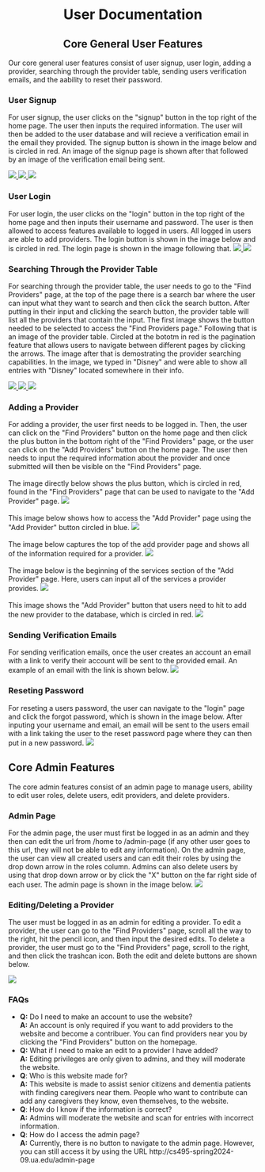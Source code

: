 <h1 align="center">User Documentation</h1>

<h2 align="center">Core General User Features</h2>

<p>Our core general user features consist of user signup, user login, adding a provider, searching through the provider table, sending users verification emails, and the aability to reset their password.</p>
<h3>User Signup</h3>


<p> For user signup, the user clicks on the "signup" button in the top right of the home page. The user then inputs the required information. The user will then be added to the user database and will recieve a verification email in the email they provided. The signup button is shown in the image below and is circled in red. An image of the signup page is shown after that followed by an image of the verification email being sent.</p>
<a href="https://lh3.googleusercontent.com/drive-viewer/AKGpihbtB_Qz2FF1FrjC5YqmMfZ40EOES2vnoUXXbnqb2aX4oUK5_y8rrbBf9OCpOHugQ1lTA5YX1AZnw8AhT6RFEEEKA6Er4jzg6Q=s1600-rw-v1?source=screenshot.guru"> <img src="https://lh3.googleusercontent.com/drive-viewer/AKGpihbtB_Qz2FF1FrjC5YqmMfZ40EOES2vnoUXXbnqb2aX4oUK5_y8rrbBf9OCpOHugQ1lTA5YX1AZnw8AhT6RFEEEKA6Er4jzg6Q=s1600-rw-v1" /> </a>
<a href="https://lh3.googleusercontent.com/drive-viewer/AKGpihaaEFmiv1kSy3pGq_1qIoFssbAMFqg-WoJBDEFxvcONO64KteIhGPwmLre5NiqqxBsVPZxIV1GMYhchA2PSu8FxGjE-WQIjWnY=s1600-rw-v1?source=screenshot.guru"> <img src="https://lh3.googleusercontent.com/drive-viewer/AKGpihaaEFmiv1kSy3pGq_1qIoFssbAMFqg-WoJBDEFxvcONO64KteIhGPwmLre5NiqqxBsVPZxIV1GMYhchA2PSu8FxGjE-WQIjWnY=s1600-rw-v1" /> </a>
<a href="https://lh3.googleusercontent.com/drive-viewer/AKGpihZ77FUP9U_SzKcnBxWNvI4uu10mEKMa9YUx6S85SV38x-LpWNy0dSB5yTPWzvrn-_RjAuljgPZaojzXuA3GOzchg65iwxGoQW0=s2560?source=screenshot.guru"> <img src="https://lh3.googleusercontent.com/drive-viewer/AKGpihZ77FUP9U_SzKcnBxWNvI4uu10mEKMa9YUx6S85SV38x-LpWNy0dSB5yTPWzvrn-_RjAuljgPZaojzXuA3GOzchg65iwxGoQW0=s2560" /> </a>


<h3>User Login</h3>

For user login, the user clicks on the "login" button in the top right of the home page and then inputs their username and password. The user is then allowed to access features available to logged in users. All logged in users are able to add providers. The login button is shown in the image below and is circled in red. The login page is shown in the image following that.
<a href="https://lh3.googleusercontent.com/drive-viewer/AKGpihZCvky0SjxGO8DIlAzRwp-9QucULCVfnhLMa4MJE3CiDN8M9rbU0K5JML5al5EHmidM8oCUIzYo0J4yrSYLbzIrSJZqli_Pnrw=s1600-rw-v1?source=screenshot.guru"> <img src="https://lh3.googleusercontent.com/drive-viewer/AKGpihZCvky0SjxGO8DIlAzRwp-9QucULCVfnhLMa4MJE3CiDN8M9rbU0K5JML5al5EHmidM8oCUIzYo0J4yrSYLbzIrSJZqli_Pnrw=s1600-rw-v1" /> </a>
<a href="https://lh3.googleusercontent.com/drive-viewer/AKGpiha-He-M77-euyK5-R80KvBghQygLNoy7uF6nsxRH66MTaTox6TDmZ6EVPeIXFbaj3IFeifdUcVSPuSFYyvt29w8c7lyYFFqtI8=s1600-rw-v1?source=screenshot.guru"> <img src="https://lh3.googleusercontent.com/drive-viewer/AKGpiha-He-M77-euyK5-R80KvBghQygLNoy7uF6nsxRH66MTaTox6TDmZ6EVPeIXFbaj3IFeifdUcVSPuSFYyvt29w8c7lyYFFqtI8=s1600-rw-v1" /> </a>

<h3>Searching Through the Provider Table</h3>

For searching through the provider table, the user needs to go to the "Find Providers" page, at the top of the page there is a search bar where the user can input what they want to search and then click the search button. After putting in their input and clicking the search button, the provider table will list all the providers that contain the input. The first image shows the button needed to be selected to access the "Find Providers page." Following that is an image of the provider table. Circled at the bototm in red is the pagination feature that allows users to navigate between different pages by clicking the arrows. The image after that is demostrating the provider searching capabilities. In the image, we typed in "Disney" and were able to show all entries with "Disney" located somewhere in their info. 

<a href="https://lh3.googleusercontent.com/drive-viewer/AKGpihZXSduZDbHI1uVZMLpGwvHwZpI4710IDHqHgFwSW0oDupUUF8UL2mmY0ykNytnGamKeK-_kNdPYJdYZJuPHmUqRDbB55UYLxA=s1600-rw-v1?source=screenshot.guru"> <img src="https://lh3.googleusercontent.com/drive-viewer/AKGpihZXSduZDbHI1uVZMLpGwvHwZpI4710IDHqHgFwSW0oDupUUF8UL2mmY0ykNytnGamKeK-_kNdPYJdYZJuPHmUqRDbB55UYLxA=s1600-rw-v1" /> </a>
<a href="https://lh3.googleusercontent.com/drive-viewer/AKGpihZIoUenK0N_EPSbSxZtGz5fTfkLq4u9N27La6Jl4RUBEGi3fLj5ikZmJhtZjpng4gkkgOW0KSilxrMOQ9IPfkhhagW9vcZ-Btc=s1600-rw-v1?source=screenshot.guru"> <img src="https://lh3.googleusercontent.com/drive-viewer/AKGpihZIoUenK0N_EPSbSxZtGz5fTfkLq4u9N27La6Jl4RUBEGi3fLj5ikZmJhtZjpng4gkkgOW0KSilxrMOQ9IPfkhhagW9vcZ-Btc=s1600-rw-v1" /> </a>
<a href="https://lh3.googleusercontent.com/drive-viewer/AKGpihbICTtsyJdN1cIyNM6c0HEZ7PNbpQ4gSbpMGuq6kHVpVzEOF64ufV62qFhFx4vZdMsALRxfvGQ9qPsRFhypX8zIf20FKNzpmYY=s1600-rw-v1?source=screenshot.guru"> <img src="https://lh3.googleusercontent.com/drive-viewer/AKGpihbICTtsyJdN1cIyNM6c0HEZ7PNbpQ4gSbpMGuq6kHVpVzEOF64ufV62qFhFx4vZdMsALRxfvGQ9qPsRFhypX8zIf20FKNzpmYY=s1600-rw-v1" /> </a>
<h3>Adding a Provider</h3>

For adding a provider, the user first needs to be logged in. Then, the user can click on the "Find Providers" button on the home page and then click the plus button in the bottom right of the "Find Providers" page, or the user can click on the "Add Providers" button on the home page. The user then needs to input the required information about the provider and once submitted will then be visible on the "Find Providers" page.
<br><br>
The image directly below shows the plus button, which is circled in red, found in the "Find Providers" page that can be used to navigate to the "Add Provider" page.
<a href="https://lh3.googleusercontent.com/drive-viewer/AKGpihZV3Fx8gEdENzksnw5bGIsRxIEQVZk04VZNKmfSHtP-AwKZU_viHgsCuH0gl_0ZOSG0rfVycXauMT-fY4htx4w-oNS596ZvZw=s1600-rw-v1?source=screenshot.guru"> <img src="https://lh3.googleusercontent.com/drive-viewer/AKGpihZV3Fx8gEdENzksnw5bGIsRxIEQVZk04VZNKmfSHtP-AwKZU_viHgsCuH0gl_0ZOSG0rfVycXauMT-fY4htx4w-oNS596ZvZw=s1600-rw-v1" /> </a>
<br><br>
This image below shows how to access the "Add Provider" page using the "Add Provider" button circled in blue.
<a href="https://lh3.googleusercontent.com/drive-viewer/AKGpihYs-6Pj9o7j3d7LQ6iKpUzjals2_Heq6qJbeMGGM1PZYv8tHuDobo6OspG_5LiOWmQD18jfiVUq9hTcFDg8oRsya6bOQ3AKBC8=s1600-rw-v1?source=screenshot.guru"> <img src="https://lh3.googleusercontent.com/drive-viewer/AKGpihYs-6Pj9o7j3d7LQ6iKpUzjals2_Heq6qJbeMGGM1PZYv8tHuDobo6OspG_5LiOWmQD18jfiVUq9hTcFDg8oRsya6bOQ3AKBC8=s1600-rw-v1" /> </a>
<br><br>
The image below captures the top of the add provider page and shows all of the information required for a provider.
<a href="https://lh3.googleusercontent.com/drive-viewer/AKGpihaTZPbXcF48Y4S2O3hUAThJV9eFBHMfioGNV8iAhyvAgweHIIq9mj0zyIUxeWMRHMR5bXogP6kr29wamGmyPMXUcuNJNd5D0g=s1600-rw-v1?source=screenshot.guru"> <img src="https://lh3.googleusercontent.com/drive-viewer/AKGpihaTZPbXcF48Y4S2O3hUAThJV9eFBHMfioGNV8iAhyvAgweHIIq9mj0zyIUxeWMRHMR5bXogP6kr29wamGmyPMXUcuNJNd5D0g=s1600-rw-v1" /> </a>
<br> <br>
The image below is the beginning of the services section of the "Add Provider" page. Here, users can input all of the services a provider provides.
<a href="https://lh3.googleusercontent.com/drive-viewer/AKGpihYc79GGyCQcxpY-datX-RutPb438voC4qaEn0s3yVZYxKUVXv2z1VlD4rq53nEkfR34XY9hR5IgqYn2Or7iYsSoY-JRedGifco=s1600-rw-v1?source=screenshot.guru"> <img src="https://lh3.googleusercontent.com/drive-viewer/AKGpihYc79GGyCQcxpY-datX-RutPb438voC4qaEn0s3yVZYxKUVXv2z1VlD4rq53nEkfR34XY9hR5IgqYn2Or7iYsSoY-JRedGifco=s1600-rw-v1" /> </a>
<br><br>
This image shows the "Add Provider" button that users need to hit to add the new provider to the database, which is circled in red.
<a href="https://lh3.googleusercontent.com/drive-viewer/AKGpiha-DbuGyuSDdpTv9TwRLjV-AZc7-Fa_v9_yuIc73hLtAu7IzfTDO1Y10bBxVYxc68tEYiaZk0DUHsLMbElAAVL74s2LJut3Df0=s1600-rw-v1?source=screenshot.guru"> <img src="https://lh3.googleusercontent.com/drive-viewer/AKGpiha-DbuGyuSDdpTv9TwRLjV-AZc7-Fa_v9_yuIc73hLtAu7IzfTDO1Y10bBxVYxc68tEYiaZk0DUHsLMbElAAVL74s2LJut3Df0=s1600-rw-v1" /> </a>

<h3>Sending Verification Emails</h3>

For sending verification emails, once the user creates an account an email with a link to verify their account will be sent to the provided email. An example of an email with the link is shown below.
<a href="https://lh3.googleusercontent.com/drive-viewer/AKGpihbjo56zmfLB0PCbnJtlbfkj05G69gHLZsU4hzsARoPWB1WHXw5nNqIAXUX1wyGCzEURwRnI5LQharxHijfzamVfsIpOFUwMmqM=s2560?source=screenshot.guru"> <img src="https://lh3.googleusercontent.com/drive-viewer/AKGpihbjo56zmfLB0PCbnJtlbfkj05G69gHLZsU4hzsARoPWB1WHXw5nNqIAXUX1wyGCzEURwRnI5LQharxHijfzamVfsIpOFUwMmqM=s2560" /> </a>

<h3>Reseting Password</h3>

For reseting a users password, the user can navigate to the "login" page and click the forgot password, which is shown in the image below. After inputing your username and email, an email will be sent to the users email with a link taking the user to the reset password page where they can then put in a new password.
<a href="https://lh3.googleusercontent.com/drive-viewer/AKGpihZm7SUZu2UwMRMVNVWpGts355CfexHOw8COUlYuBXCM0r9eoD_OxRet0Rtak4ui9egsQByMUZgtrgGw0XdeDdDt_XaZZD7xdXc=s1600-rw-v1?source=screenshot.guru"> <img src="https://lh3.googleusercontent.com/drive-viewer/AKGpihZm7SUZu2UwMRMVNVWpGts355CfexHOw8COUlYuBXCM0r9eoD_OxRet0Rtak4ui9egsQByMUZgtrgGw0XdeDdDt_XaZZD7xdXc=s1600-rw-v1" /> </a>

<h2> Core Admin Features</h2>
The core admin features consist of an admin page to manage users, ability to edit user roles, delete users, edit providers, and delete providers.

<h3> Admin Page </h3>
For the admin page, the user must first be logged in as an admin and they then can edit the url from /home to /admin-page (if any other user goes to this url, they will not be able to edit any information). On the admin page, the user can view all created users and can edit their roles by using the drop down arrow in the roles column. Admins can also delete users by using that drop down arrow or by click the "X" button on the far right side of each user. The admin page is shown in the image below.
<a href="https://lh3.googleusercontent.com/drive-viewer/AKGpihYK9J9YSEPc6b0rzTJSm3sWPBQGOBIUrRyIL0RB72u8UUga7ngzP7ltFFd8aSsYT3qaAavjBwl4kpSGoGBweDaiu2caGBdHeDQ=s1600-rw-v1?source=screenshot.guru"> <img src="https://lh3.googleusercontent.com/drive-viewer/AKGpihYK9J9YSEPc6b0rzTJSm3sWPBQGOBIUrRyIL0RB72u8UUga7ngzP7ltFFd8aSsYT3qaAavjBwl4kpSGoGBweDaiu2caGBdHeDQ=s1600-rw-v1" /> </a>

<h3>Editing/Deleting a Provider</h3>
<p> The user must be logged in as an admin for editing a provider. To edit a provider, the user can go to the "Find Providers" page, scroll all the way to the right, hit the pencil icon, and then input the desired edits. To delete a provider, the user must go to the "Find Providers" page, scroll to the right, and then click the trashcan icon. Both the edit and delete buttons are shown below.</p>
<a href="https://lh3.googleusercontent.com/drive-viewer/AKGpihYziOCzt5n8EjyrSJwsXXjeLtwwZCgQsSKFQnbm-rsPjMG7MupgzAb4bDKXMKanfury1LbTUNZIBSmJw_WhYbrDtjv3UAZlU1Q=s2560?source=screenshot.guru"> <img src="https://lh3.googleusercontent.com/drive-viewer/AKGpihYziOCzt5n8EjyrSJwsXXjeLtwwZCgQsSKFQnbm-rsPjMG7MupgzAb4bDKXMKanfury1LbTUNZIBSmJw_WhYbrDtjv3UAZlU1Q=s2560" /> </a>

<h3>FAQs</h3>
<ul>
  <li><b>Q:</b> Do I need to make an account to use the website? <br> <b>A:</b> An account is only required if you want to add providers to the website and become a contribuer. You can find providers near you by clicking the "Find Providers" button on the homepage. </li>
  <li><b>Q:</b> What if I need to make an edit to a provider I have added? <br> <b>A:</b> Editing privileges are only given to admins, and they will moderate the website.</li>
  <li><b>Q</b>: Who is this website made for? <br> <b>A:</b> This website is made to assist senior citizens and dementia patients with finding caregivers near them. People who want to contribute can add any caregivers they know, even themselves, to the website.</li>
 <li><b>Q</b>: How do I know if the information is correct? <br> <b>A:</b> Admins will moderate the website and scan for entries with incorrect information.</li>
  <li><b>Q</b>: How do I access the admin page? <br> <b>A:</b> Currently, there is no button to navigate to the admin page. However, you can still access it by using the URL http://cs495-spring2024-09.ua.edu/admin-page</li>
</ul>
